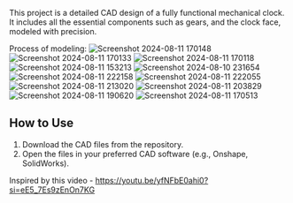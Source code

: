 This project is a detailed CAD design of a fully functional mechanical clock. It includes all the essential components such as gears, and the clock face, modeled with precision.

Process of modeling:
![Screenshot 2024-08-11 170148](https://github.com/user-attachments/assets/c4a4304a-740a-4291-908c-c4b6c40dfcf4)
![Screenshot 2024-08-11 170133](https://github.com/user-attachments/assets/0497a3fd-abb5-4c4d-bf06-ac87edfbc735)
![Screenshot 2024-08-11 170118](https://github.com/user-attachments/assets/712fc13e-5eca-47e8-ad47-241ee4f76621)
![Screenshot 2024-08-11 153213](https://github.com/user-attachments/assets/bf65ba1a-dabb-4d26-a42f-5d89fb32a909)
![Screenshot 2024-08-10 231654](https://github.com/user-attachments/assets/a8bebb45-8228-43e2-a255-16d4fab79c15)
![Screenshot 2024-08-11 222158](https://github.com/user-attachments/assets/bb1da53d-5af7-4e75-be3c-9b477f6dd1e5)
![Screenshot 2024-08-11 222055](https://github.com/user-attachments/assets/61a92a46-875a-4056-9d7c-5cd6f9ae8516)
![Screenshot 2024-08-11 213020](https://github.com/user-attachments/assets/3ad36641-1e52-4dae-adf3-01937723273c)
![Screenshot 2024-08-11 203829](https://github.com/user-attachments/assets/aca00232-f611-4df1-872b-7b9529895b08)
![Screenshot 2024-08-11 190620](https://github.com/user-attachments/assets/e5b91c85-9261-4cf0-8ba8-8fc8bf5bc9d4)
![Screenshot 2024-08-11 170513](https://github.com/user-attachments/assets/b02c7e52-0b87-4de9-b8ee-d9d767e8495d)

## How to Use
1. Download the CAD files from the repository.
2. Open the files in your preferred CAD software (e.g., Onshape, SolidWorks).

Inspired by this video - https://youtu.be/yfNFbE0ahi0?si=eE5_7Es9zEnOn7KG

